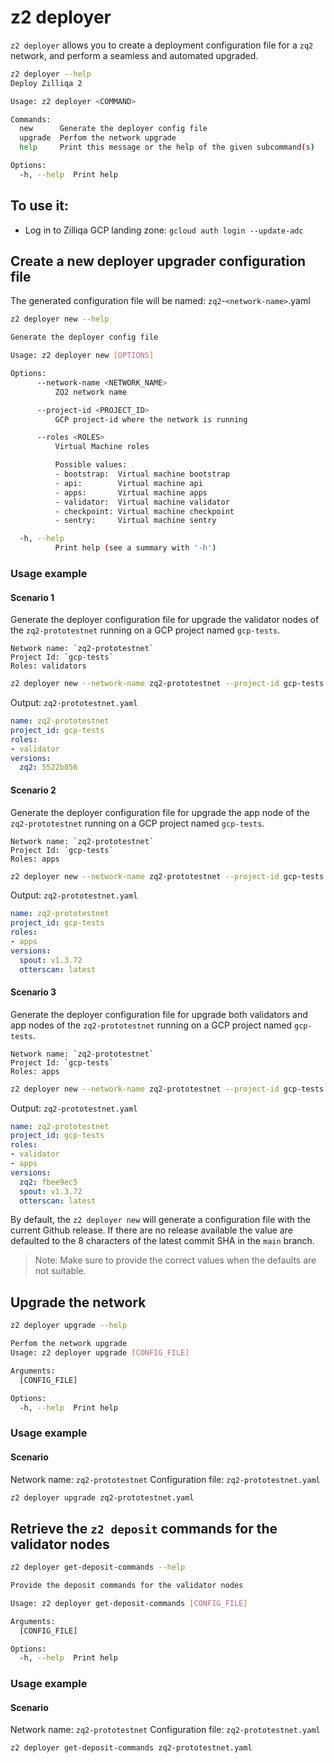 # z2 deployer

`z2 deployer` allows you to create a deployment configuration file for a `zq2` network, and perform a seamless and automated upgraded.

```bash
z2 deployer --help
Deploy Zilliqa 2

Usage: z2 deployer <COMMAND>

Commands:
  new      Generate the deployer config file
  upgrade  Perfom the network upgrade
  help     Print this message or the help of the given subcommand(s)

Options:
  -h, --help  Print help
  ```

## To use it:

- Log in to Zilliqa GCP landing zone: `gcloud auth login --update-adc`

## Create a new deployer upgrader configuration file

The generated configuration file will be named: `zq2`-`<network-name>`.yaml
```bash
z2 deployer new --help
```

```bash
Generate the deployer config file

Usage: z2 deployer new [OPTIONS]

Options:
      --network-name <NETWORK_NAME>
          ZQ2 network name

      --project-id <PROJECT_ID>
          GCP project-id where the network is running

      --roles <ROLES>
          Virtual Machine roles

          Possible values:
          - bootstrap:  Virtual machine bootstrap
          - api:        Virtual machine api
          - apps:       Virtual machine apps
          - validator:  Virtual machine validator
          - checkpoint: Virtual machine checkpoint
          - sentry:     Virtual machine sentry

  -h, --help
          Print help (see a summary with '-h')
```

### Usage example

#### Scenario 1

Generate the deployer configuration file for upgrade the validator nodes of the `zq2-prototestnet` running on a GCP project named `gcp-tests`.

```
Network name: `zq2-prototestnet`
Project Id: `gcp-tests`
Roles: validators
```

```bash
z2 deployer new --network-name zq2-prototestnet --project-id gcp-tests --roles validator
```

Output: `zq2-prototestnet.yaml`

```yaml
name: zq2-prototestnet
project_id: gcp-tests
roles:
- validator
versions:
  zq2: 5522b056
  ```

#### Scenario 2

Generate the deployer configuration file for upgrade the app node of the `zq2-prototestnet` running on a GCP project named `gcp-tests`.

```
Network name: `zq2-prototestnet`
Project Id: `gcp-tests`
Roles: apps
```

```bash
z2 deployer new --network-name zq2-prototestnet --project-id gcp-tests --roles apps
```

Output: `zq2-prototestnet.yaml`

```yaml
name: zq2-prototestnet
project_id: gcp-tests
roles:
- apps
versions:
  spout: v1.3.72
  otterscan: latest
```

#### Scenario 3

Generate the deployer configuration file for upgrade both validators and app nodes of the `zq2-prototestnet` running on a GCP project named `gcp-tests`.

```
Network name: `zq2-prototestnet`
Project Id: `gcp-tests`
Roles: apps
```

```bash
z2 deployer new --network-name zq2-prototestnet --project-id gcp-tests --roles validator,apps
```

Output: `zq2-prototestnet.yaml`

```yaml
name: zq2-prototestnet
project_id: gcp-tests
roles:
- validator
- apps
versions:
  zq2: fbee9ec5
  spout: v1.3.72
  otterscan: latest
```

By default, the `z2 deployer new` will generate a configuration file with the current Github release.
If there are no release available the value are defaulted to the 8 characters of the latest commit SHA in the `main` branch.

>Note: Make sure to provide the correct values when the defaults are not suitable.


## Upgrade the network

```bash
z2 deployer upgrade --help
```

```bash
Perfom the network upgrade
Usage: z2 deployer upgrade [CONFIG_FILE]

Arguments:
  [CONFIG_FILE]  

Options:
  -h, --help  Print help
```

### Usage example

#### Scenario

Network name: `zq2-prototestnet`
Configuration file: `zq2-prototestnet.yaml`

```bash
z2 deployer upgrade zq2-prototestnet.yaml
```

## Retrieve the `z2 deposit` commands for the validator nodes

```bash
z2 deployer get-deposit-commands --help
```

```bash
Provide the deposit commands for the validator nodes

Usage: z2 deployer get-deposit-commands [CONFIG_FILE]

Arguments:
  [CONFIG_FILE]

Options:
  -h, --help  Print help
```

### Usage example

#### Scenario

Network name: `zq2-prototestnet`
Configuration file: `zq2-prototestnet.yaml`

```bash
z2 deployer get-deposit-commands zq2-prototestnet.yaml
```
